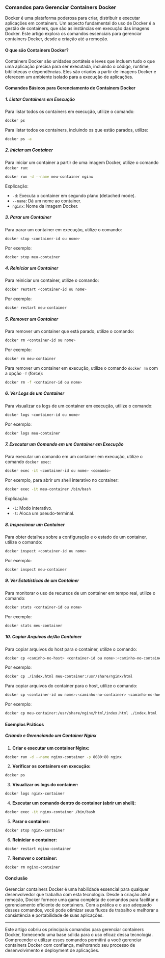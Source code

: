 ### Comandos para Gerenciar Containers Docker

Docker é uma plataforma poderosa para criar, distribuir e executar aplicações em containers. Um aspecto fundamental do
uso de Docker é a gestão de containers, que são as instâncias em execução das imagens Docker. Este artigo explora os
comandos essenciais para gerenciar containers Docker, desde a criação até a remoção.

#### O que são Containers Docker?

Containers Docker são unidades portáteis e leves que incluem tudo o que uma aplicação precisa para ser executada,
incluindo o código, runtime, bibliotecas e dependências. Eles são criados a partir de imagens Docker e oferecem um
ambiente isolado para a execução de aplicações.

#### Comandos Básicos para Gerenciamento de Containers Docker

##### 1. Listar Containers em Execução

Para listar todos os containers em execução, utilize o comando:

```sh
docker ps
```

Para listar todos os containers, incluindo os que estão parados, utilize:

```sh
docker ps -a
```

##### 2. Iniciar um Container

Para iniciar um container a partir de uma imagem Docker, utilize o comando `docker run`:

```sh
docker run -d --name meu-container nginx
```

Explicação:

- `-d`: Executa o container em segundo plano (detached mode).
- `--name`: Dá um nome ao container.
- `nginx`: Nome da imagem Docker.

##### 3. Parar um Container

Para parar um container em execução, utilize o comando:

```sh
docker stop <container-id ou nome>
```

Por exemplo:

```sh
docker stop meu-container
```

##### 4. Reiniciar um Container

Para reiniciar um container, utilize o comando:

```sh
docker restart <container-id ou nome>
```

Por exemplo:

```sh
docker restart meu-container
```

##### 5. Remover um Container

Para remover um container que está parado, utilize o comando:

```sh
docker rm <container-id ou nome>
```

Por exemplo:

```sh
docker rm meu-container
```

Para remover um container em execução, utilize o comando `docker rm` com a opção `-f` (force):

```sh
docker rm -f <container-id ou nome>
```

##### 6. Ver Logs de um Container

Para visualizar os logs de um container em execução, utilize o comando:

```sh
docker logs <container-id ou nome>
```

Por exemplo:

```sh
docker logs meu-container
```

##### 7. Executar um Comando em um Container em Execução

Para executar um comando em um container em execução, utilize o comando `docker exec`:

```sh
docker exec -it <container-id ou nome> <comando>
```

Por exemplo, para abrir um shell interativo no container:

```sh
docker exec -it meu-container /bin/bash
```

Explicação:

- `-i`: Modo interativo.
- `-t`: Aloca um pseudo-terminal.

##### 8. Inspecionar um Container

Para obter detalhes sobre a configuração e o estado de um container, utilize o comando:

```sh
docker inspect <container-id ou nome>
```

Por exemplo:

```sh
docker inspect meu-container
```

##### 9. Ver Estatísticas de um Container

Para monitorar o uso de recursos de um container em tempo real, utilize o comando:

```sh
docker stats <container-id ou nome>
```

Por exemplo:

```sh
docker stats meu-container
```

##### 10. Copiar Arquivos de/Ao Container

Para copiar arquivos do host para o container, utilize o comando:

```sh
docker cp <caminho-no-host> <container-id ou nome>:<caminho-no-container>
```

Por exemplo:

```sh
docker cp ./index.html meu-container:/usr/share/nginx/html
```

Para copiar arquivos do container para o host, utilize o comando:

```sh
docker cp <container-id ou nome>:<caminho-no-container> <caminho-no-host>
```

Por exemplo:

```sh
docker cp meu-container:/usr/share/nginx/html/index.html ./index.html
```

#### Exemplos Práticos

##### Criando e Gerenciando um Container Nginx

1. **Criar e executar um container Nginx:**

```sh
docker run -d --name nginx-container -p 8080:80 nginx
```

2. **Verificar os containers em execução:**

```sh
docker ps
```

3. **Visualizar os logs do container:**

```sh
docker logs nginx-container
```

4. **Executar um comando dentro do container (abrir um shell):**

```sh
docker exec -it nginx-container /bin/bash
```

5. **Parar o container:**

```sh
docker stop nginx-container
```

6. **Reiniciar o container:**

```sh
docker restart nginx-container
```

7. **Remover o container:**

```sh
docker rm nginx-container
```

#### Conclusão

Gerenciar containers Docker é uma habilidade essencial para qualquer desenvolvedor que trabalha com esta tecnologia.
Desde a criação até a remoção, Docker fornece uma gama completa de comandos para facilitar o gerenciamento eficiente de
containers. Com a prática e o uso adequado desses comandos, você pode otimizar seus fluxos de trabalho e melhorar a
consistência e portabilidade de suas aplicações.

---

Este artigo cobriu os principais comandos para gerenciar containers Docker, fornecendo uma base sólida para o uso eficaz
dessa tecnologia. Compreender e utilizar esses comandos permitirá a você gerenciar containers Docker com confiança,
melhorando seu processo de desenvolvimento e deployment de aplicações.
